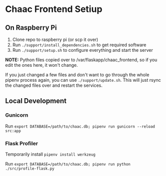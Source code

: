 # Chaac Frontend Setiup

## On Raspberry Pi

1. Clone repo to raspberry pi (or scp it over)
2. Run `./support/install_dependencies.sh` to get required software
3. Run `./support/setup.sh` to configure everything and start the server

**NOTE:** Python files copied over to /var/flaskapp/chaac_frontend, so if you edit the ones here, it won't change.

If you just changed a few files and don't want to go through the whole pipenv process again, you can use `./support/update.sh`. This will just rsync the changed files over and restart the services.

## Local Development

### Gunicorn
Run `export DATABASE=/path/to/chaac.db; pipenv run gunicorn --reload src:app`

### Flask Profiler

Temporarily install `pipenv install werkzeug`

Run `export DATABASE=/path/to/chaac.db; pipenv run python ./src/profile-flask.py`

